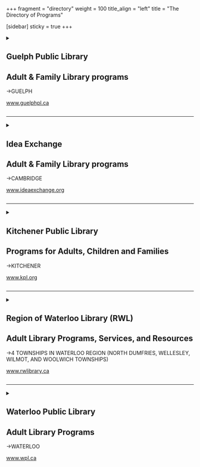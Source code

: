 +++
fragment = "directory"
weight = 100
title_align = "left"
title = "The Directory of Programs"


[sidebar]
  sticky = true
+++

<details>  
<summary>  
  
## Guelph Public Library  
## Adult & Family Library programs  
→GUELPH   
  
www.guelphpl.ca  
  
</summary>  
  
#### What:  
- Family Literacy programs for parents, caregivers, and children (free weekly storytimes)  
- Early Literacy Computers for children at all locations  
- STEAM (Science, Technology, Engineering, Arts, Mathematics) initiatives and tools for children  
- Access to Internet, printers, photocopiers, and scanning  
- Adult Literacy Collections for Teachers, Tutors, and Students  
- Volunteer Opportunities  
- English as a Second Language ‒ ESL conversation circles and Book Clubs  
- Book Clubs for all ages on a variety  
of themes  
- WiFi Hotspots  
- Makerspace: 3D printers, virtual reality, various tech gadgets  
  
#### Who:  
Everyone is welcome.  
There are programs, collections,  
and services available for all ages.  
#### When:  
Monday ‒ Thursday at 9:00am‒9:00pm  
  
Friday ‒ Saturday at 9:00am‒5:00pm  
  
Sundays at 1:00pm‒5:00pm  
(September‒May)  
  
\* Summer hours are in effect from June to early September. Please check the website for details.  
#### Where:  
Main Library—100 Norfolk Street  
#### Ask For:  
Steven Kraft—Guelph Public Library CEO  
(519) 824-6220 ext. 224  
skraft@guelphpl.ca  
</details>  
  
* * * * *  
  
<details>  
<summary>  
  
## Idea Exchange  
## Adult & Family Library programs  
→CAMBRIDGE   
  
www.ideaexchange.org  
  
</summary>  
  
#### What:  
- Free early literacy programming including Baby, Toddler, and School Readiness online and in person  
- Literacy collection ‒ for adults learning the basics of letters and numbers  
- Audio kits ‒ Books and CDs. Also available online through Tumblebooks  
- Language learning ‒ for English and many other languages ‒ in audio, print, electronic or some combination (or learn online using the Mango Languages learning programs)  
- Books with high interest and low vocabulary  
- Movies and music in other languages  
- Conversation Circles ‒ meet virtually multiple times per week  
- Settlement Worker on site at the Queen’s Square location 2 days per week  
- Courses on teaching English and ESL through an online product called Gale Courses and Lynda. com  
- Free access to the Internet ‒ use our computers or bring your own device  
- Borrow an iPad to use for home, school, or work  
- Never used a computer or need help with other devices? Book a 1 to 1 training session with our  staff  
- Old Post Office location ‒ digital library with free access to laser cutter, sewing machines, 3D  printer and more. Borrow laptops and iPads to use at location  
#### Who:  
Everyone, all ages and skill levels  
#### When:  
**Queen’s Square**   
Monday ‒ Thursday at 9:30am‒8:30pm  
Friday and Saturday at 9:30am‒5:30pm  
Sunday at 1:00pm‒5:00pm  
  
**Hespeler, Preston and Clemens Mill**  
Monday ‒ Thursday at 10:00am‒8:30pm  
Friday at 10:00am‒5:30pm  
Saturday at 9:30am‒5:30pm  
Sunday at 1:00pm‒5:00pm  
  
**Old Post Office**  
Monday at 10:00am‒5:30pm  
Tuesday ‒ Thursday at 10:00am‒8:30pm  
Friday at 10:00am‒5:30pm  
Saturday at 9:30am‒5:30pm  
Sunday at 1:00pm‒5:00pm    
#### Where:  
##### Queen’s Square  
1 North Square  
  
##### Clemens Mill  
50 Saginaw Parkway  
  
##### Hespeler  
5 Tannery Street East  
  
##### Preston  
435 King Street East  
  
##### Old Post Office  
12 Water Street South  
#### Ask For:  
Queen’s Square—(519) 621-0460 Clemens Mill—(519) 740-6294  
  
Hespeler—(519) 658-4412  
  
Preston—(519) 653-3632  
  
Old Post Office—(226) 533-2767  
  
</details>  
  
* * * * *  
  
<details>  
<summary>  
  
## Kitchener Public Library  
## Programs for Adults, Children and Families  
→KITCHENER  
  
www.kpl.org  
  
</summary>  
  
#### What:  
- All programs free of charge  
- Adult Literacy Collection for Teachers, Tutors, and Students  
- Family Literacy programs for parents, caregivers, and children  
- Computer and Technology Programs  
- Access to Internet, printers, photocopiers, scanning and fax  
- Volunteer Opportunities  
- Career & Resume help  
- ESL conversation circles  
- Study Rooms  
- WiFi Hotspots  
- Accessibility Centre (JAWS, Dragon Dictate, ZoomText, C-Pen readers etc)  
- Heffner Studio: 3D printers, Music Editing, Digital Conversion, Audio Production  
#### Who:  
Programs for all ages  
All are welcome  
#### When:  
Monday ‒ Thursday at 9:00am‒9:00pm  
Friday and Saturday at 9:00am‒5:30pm  
Sunday at 1:00pm‒5:00pm (Central Library only, Fall‒Spring)  
#### Where:  
  
##### Central Library  
85 Queen Street North  
  
##### Country Hills Library  
1500 Block Line Road  
  
##### Forest Heights Library  
251 Fischer-Hallman Road  
  
##### Grand River Stanley Park Library  
175 Indian Road  
  
##### Pioneer Park Community Library  
150 Pioneer Park Drive  
#### Ask For:  
Aimee Jeffrey—Lifelong Learning and Literacy Librarian  
(519) 743-0271 ext. 218  
  
</details>  
  
* * * * *  
  
<details>  
<summary>  
  
## Region of Waterloo Library (RWL)  
## Adult Library Programs, Services, and Resources  
→4 TOWNSHIPS IN WATERLOO REGION (NORTH DUMFRIES, WELLESLEY, WILMOT, AND WOOLWICH TOWNSHIPS)  
  
www.rwlibrary.ca  
  
</summary>  
  
#### What:  
- All programs free of charge  
- Family Literacy programs for parents, caregivers, and children  
- Access to Internet, printers, and photocopiers  
- Mobile Hotspot lending program  
- A variety of lending collection items including: Hobby Kits, Book Clubs in a Bag/Book Club Packs 4 Kids, Games Collection, Museum Family Passes, Recreation Passes, and Public Health Kits  
- Online resources for families such as Hoopla, Mango Languages and Tumblebook Library  
  
#### Who:  
Open to all ages and skill levels  
#### When:  
Monday ‒ Saturday, hours and days vary by branch. Refer to our website for the current branch schedule.  
#### Where:  
##### Ayr Branch  
137 Stanley Street  
  
##### Baden Branch  
115 Snyder’s Road East  
  
##### Bloomingdale Branch  
860A Sawmill Road  
  
##### Elmira Branch  
65 Arthur Street South  
  
##### Linwood Branch  
5279 Ament Line  
  
##### New Hamburg Branch  
145 Huron Street  
  
##### New Dundee Branch  
1176 Queen Street  
  
##### St. Clements Branch  
3605 Lobsinger Line  
  
##### St. Jacobs Branch  
29 Queensway Drive  
  
##### Wellesley Branch  
1137 Henry Street  
  
#### Ask For:  
Allie Fallis—Supervisor of Programs and Outreach  
(519) 575-4590 ext. 3953  
  
</details>  
  
* * * * *  
  
<details>  
<summary>  
  
## Waterloo Public Library  
## Adult Library Programs  
→WATERLOO  
  
www.wpl.ca  
  
</summary>  
  
#### What:  
- Job search information  
- Resume support  
- Employment research  
- Library Settlement Program workers for specific newcomer and employment support  
#### Who:  
Open to all  
#### When:  
- Monday ‒ Thursday at 9:30am‒9:00pm  
- Friday and Saturday at 9:30am‒5:30pm  
- Sundays at 1:00pm‒4:00pm  
- Main Library (October to May)  
#### Where:  
  
##### Main Library  
35 Albert Street  
  
##### John M. Harper Branch  
500 Fischer-Hallman Road North  
  
##### McCormick Branch  
500 Parkside Drive  
#### Ask For:  
Laura Dick—Manager, Branches  
(519) 886-1310 ext. 313  
  
</details>
